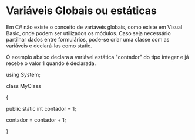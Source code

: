 # Variáveis Globais ou estáticas

Em C\# não existe o conceito de variáveis globais, como existe em Visual Basic, onde podem ser utilizados os módulos. Caso seja necessário partilhar dados entre formulários, pode-se criar uma classe com as variáveis e declará-las como static.

O exemplo abaixo declara a variável estática "contador" do tipo integer e já recebe o valor 1 quando é declarada.

using System;

class MyClass

{

 public static int contador = 1;

 contador = contador + 1;

}


